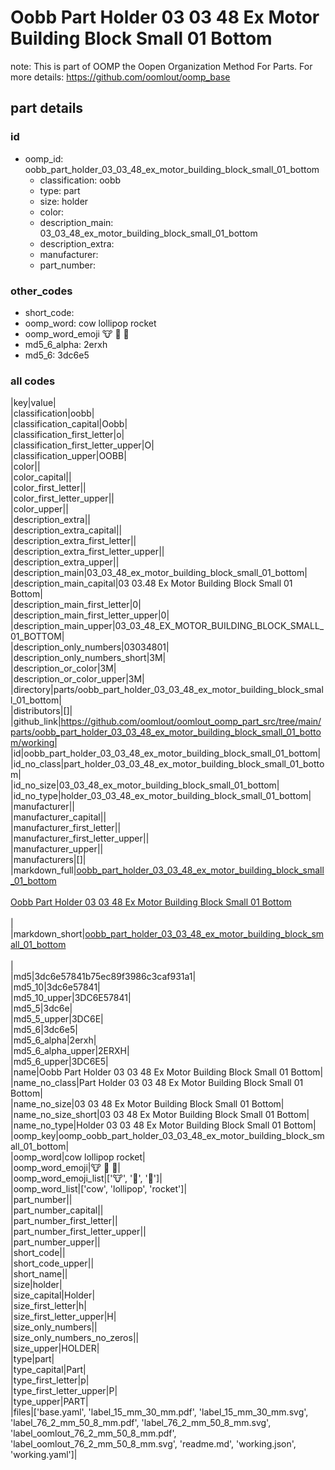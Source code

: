 # Oobb Part Holder 03 03 48 Ex Motor Building Block Small 01 Bottom  

note: This is part of OOMP the Oopen Organization Method For Parts. For more details: https://github.com/oomlout/oomp_base

##  part details





### id
* oomp_id: oobb_part_holder_03_03_48_ex_motor_building_block_small_01_bottom
  * classification: oobb
  * type: part
  * size: holder
  * color: 
  * description_main: 03_03_48_ex_motor_building_block_small_01_bottom
  * description_extra: 
  * manufacturer: 
  * part_number: 

### other_codes
* short_code: 
* oomp_word: cow lollipop rocket
* oomp_word_emoji :cow: :lollipop: :rocket:
* md5_6_alpha: 2erxh
* md5_6: 3dc6e5

### all codes 
|key|value|  
|classification|oobb|  
|classification_capital|Oobb|  
|classification_first_letter|o|  
|classification_first_letter_upper|O|  
|classification_upper|OOBB|  
|color||  
|color_capital||  
|color_first_letter||  
|color_first_letter_upper||  
|color_upper||  
|description_extra||  
|description_extra_capital||  
|description_extra_first_letter||  
|description_extra_first_letter_upper||  
|description_extra_upper||  
|description_main|03_03_48_ex_motor_building_block_small_01_bottom|  
|description_main_capital|03 03.48 Ex Motor Building Block Small 01 Bottom|  
|description_main_first_letter|0|  
|description_main_first_letter_upper|0|  
|description_main_upper|03_03_48_EX_MOTOR_BUILDING_BLOCK_SMALL_01_BOTTOM|  
|description_only_numbers|03034801|  
|description_only_numbers_short|3M|  
|description_or_color|3M|  
|description_or_color_upper|3M|  
|directory|parts/oobb_part_holder_03_03_48_ex_motor_building_block_small_01_bottom|  
|distributors|[]|  
|github_link|https://github.com/oomlout/oomlout_oomp_part_src/tree/main/parts/oobb_part_holder_03_03_48_ex_motor_building_block_small_01_bottom/working|  
|id|oobb_part_holder_03_03_48_ex_motor_building_block_small_01_bottom|  
|id_no_class|part_holder_03_03_48_ex_motor_building_block_small_01_bottom|  
|id_no_size|03_03_48_ex_motor_building_block_small_01_bottom|  
|id_no_type|holder_03_03_48_ex_motor_building_block_small_01_bottom|  
|manufacturer||  
|manufacturer_capital||  
|manufacturer_first_letter||  
|manufacturer_first_letter_upper||  
|manufacturer_upper||  
|manufacturers|[]|  
|markdown_full|[oobb_part_holder_03_03_48_ex_motor_building_block_small_01_bottom](https://github.com/oomlout/oomlout_oomp_part_src/tree/main/parts/oobb_part_holder_03_03_48_ex_motor_building_block_small_01_bottom/working)<br>[](https://github.com/oomlout/oomlout_oomp_part_src/tree/main/parts/oobb_part_holder_03_03_48_ex_motor_building_block_small_01_bottom/working)<br>[Oobb Part Holder 03 03 48 Ex Motor Building Block Small 01 Bottom](https://github.com/oomlout/oomlout_oomp_part_src/tree/main/parts/oobb_part_holder_03_03_48_ex_motor_building_block_small_01_bottom/working)<br><br>|  
|markdown_short|[oobb_part_holder_03_03_48_ex_motor_building_block_small_01_bottom](https://github.com/oomlout/oomlout_oomp_part_src/tree/main/parts/oobb_part_holder_03_03_48_ex_motor_building_block_small_01_bottom/working)<br><br>|  
|md5|3dc6e57841b75ec89f3986c3caf931a1|  
|md5_10|3dc6e57841|  
|md5_10_upper|3DC6E57841|  
|md5_5|3dc6e|  
|md5_5_upper|3DC6E|  
|md5_6|3dc6e5|  
|md5_6_alpha|2erxh|  
|md5_6_alpha_upper|2ERXH|  
|md5_6_upper|3DC6E5|  
|name|Oobb Part Holder 03 03 48 Ex Motor Building Block Small 01 Bottom|  
|name_no_class|Part Holder 03 03 48 Ex Motor Building Block Small 01 Bottom|  
|name_no_size|03 03 48 Ex Motor Building Block Small 01 Bottom|  
|name_no_size_short|03 03 48 Ex Motor Building Block Small 01 Bottom|  
|name_no_type|Holder 03 03 48 Ex Motor Building Block Small 01 Bottom|  
|oomp_key|oomp_oobb_part_holder_03_03_48_ex_motor_building_block_small_01_bottom|  
|oomp_word|cow lollipop rocket|  
|oomp_word_emoji|:cow: :lollipop: :rocket:|  
|oomp_word_emoji_list|[':cow:', ':lollipop:', ':rocket:']|  
|oomp_word_list|['cow', 'lollipop', 'rocket']|  
|part_number||  
|part_number_capital||  
|part_number_first_letter||  
|part_number_first_letter_upper||  
|part_number_upper||  
|short_code||  
|short_code_upper||  
|short_name||  
|size|holder|  
|size_capital|Holder|  
|size_first_letter|h|  
|size_first_letter_upper|H|  
|size_only_numbers||  
|size_only_numbers_no_zeros||  
|size_upper|HOLDER|  
|type|part|  
|type_capital|Part|  
|type_first_letter|p|  
|type_first_letter_upper|P|  
|type_upper|PART|  
|files|['base.yaml', 'label_15_mm_30_mm.pdf', 'label_15_mm_30_mm.svg', 'label_76_2_mm_50_8_mm.pdf', 'label_76_2_mm_50_8_mm.svg', 'label_oomlout_76_2_mm_50_8_mm.pdf', 'label_oomlout_76_2_mm_50_8_mm.svg', 'readme.md', 'working.json', 'working.yaml']|  
